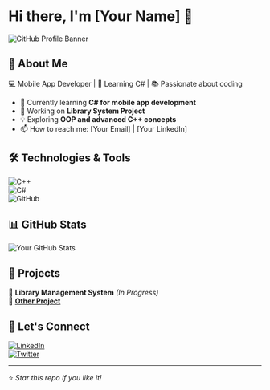 # Hi there, I'm [Your Name] 👋

![GitHub Profile Banner](https://your-image-url.com/banner.png)

## 🚀 About Me  
💻 Mobile App Developer | 🎯 Learning C# | 📚 Passionate about coding  

- 🌱 Currently learning **C# for mobile app development**  
- 🔭 Working on **Library System Project**  
- 💡 Exploring **OOP and advanced C++ concepts**  
- 📫 How to reach me: [Your Email] | [Your LinkedIn]  

## 🛠️ Technologies & Tools  
![C++](https://img.shields.io/badge/C++-00599C?style=for-the-badge&logo=cplusplus&logoColor=white)  
![C#](https://img.shields.io/badge/C%23-239120?style=for-the-badge&logo=csharp&logoColor=white)  
![GitHub](https://img.shields.io/badge/GitHub-181717?style=for-the-badge&logo=github&logoColor=white)  

## 📊 GitHub Stats  
![Your GitHub Stats](https://github-readme-stats.vercel.app/api?username=YourGitHubUsername&show_icons=true&theme=radical)  

## 📌 Projects  
🚧 **Library Management System** *(In Progress)*  
🔹 **[Other Project](#)**  

## 📢 Let's Connect  
[![LinkedIn](https://img.shields.io/badge/LinkedIn-0A66C2?style=for-the-badge&logo=linkedin&logoColor=white)](https://linkedin.com/in/yourprofile)  
[![Twitter](https://img.shields.io/badge/Twitter-1DA1F2?style=for-the-badge&logo=twitter&logoColor=white)](https://twitter.com/yourhandle)  

---

⭐️ *Star this repo if you like it!*  
